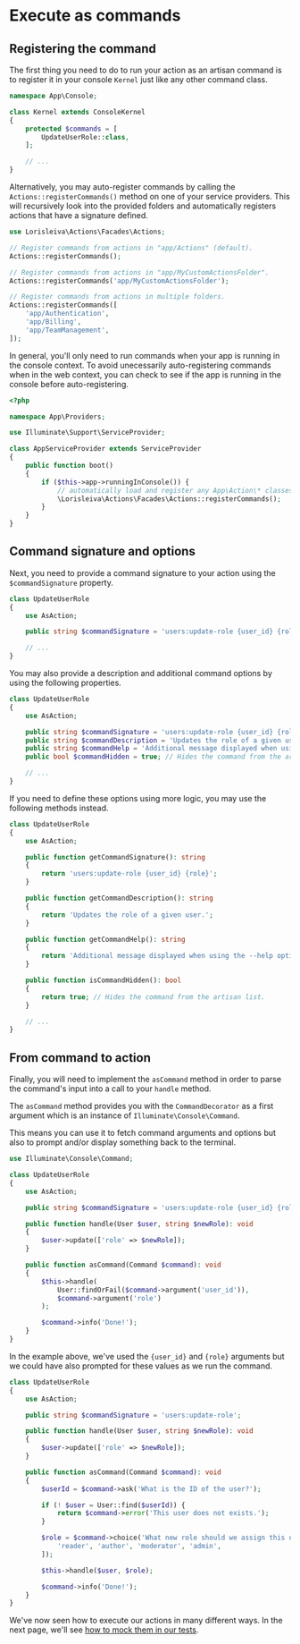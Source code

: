 # Execute as commands

## Registering the command

The first thing you need to do to run your action as an artisan command is to register it in your console `Kernel` just like any other command class.

```php
namespace App\Console;

class Kernel extends ConsoleKernel
{
    protected $commands = [
        UpdateUserRole::class,
    ];

    // ...
}
```

Alternatively, you may auto-register commands by calling the `Actions::registerCommands()` method on one of your service providers. This will recursively look into the provided folders and automatically registers actions that have a signature defined.

```php
use Lorisleiva\Actions\Facades\Actions;

// Register commands from actions in "app/Actions" (default).
Actions::registerCommands();

// Register commands from actions in "app/MyCustomActionsFolder".
Actions::registerCommands('app/MyCustomActionsFolder');

// Register commands from actions in multiple folders.
Actions::registerCommands([
    'app/Authentication',
    'app/Billing',
    'app/TeamManagement',
]);
```

In general, you'll only need to run commands when your app is running in the console context. To avoid unecessarily auto-registering commands when in the web context, you can check to see if the app is running in the console before auto-registering.

```php
<?php

namespace App\Providers;

use Illuminate\Support\ServiceProvider;

class AppServiceProvider extends ServiceProvider
{
    public function boot()
    {
        if ($this->app->runningInConsole()) {
            // automatically load and register any App\Action\* classes that have Artisan command functionality
            \Lorisleiva\Actions\Facades\Actions::registerCommands();
        }
    }
}
```

## Command signature and options

Next, you need to provide a command signature to your action using the `$commandSignature` property.

```php
class UpdateUserRole
{
    use AsAction;

    public string $commandSignature = 'users:update-role {user_id} {role}';

    // ...
}
```

You may also provide a description and additional command options by using the following properties.

```php
class UpdateUserRole
{
    use AsAction;

    public string $commandSignature = 'users:update-role {user_id} {role}';
    public string $commandDescription = 'Updates the role of a given user.';
    public string $commandHelp = 'Additional message displayed when using the --help option.';
    public bool $commandHidden = true; // Hides the command from the artisan list.

    // ...
}
```

If you need to define these options using more logic, you may use the following methods instead.

```php
class UpdateUserRole
{
    use AsAction;

    public function getCommandSignature(): string
    {
        return 'users:update-role {user_id} {role}';
    }

    public function getCommandDescription(): string
    {
        return 'Updates the role of a given user.';
    }

    public function getCommandHelp(): string
    {
        return 'Additional message displayed when using the --help option.';
    }

    public function isCommandHidden(): bool
    {
        return true; // Hides the command from the artisan list.
    }

    // ...
}
```

## From command to action

Finally, you will need to implement the `asCommand` method in order to parse the command's input into a call to your `handle` method.

The `asCommand` method provides you with the `CommandDecorator` as a first argument which is an instance of `Illuminate\Console\Command`.

This means you can use it to fetch command arguments and options but also to prompt and/or display something back to the terminal.

```php
use Illuminate\Console\Command;

class UpdateUserRole
{
    use AsAction;

    public string $commandSignature = 'users:update-role {user_id} {role}';

    public function handle(User $user, string $newRole): void
    {
        $user->update(['role' => $newRole]);
    }

    public function asCommand(Command $command): void
    {
        $this->handle(
            User::findOrFail($command->argument('user_id')),
            $command->argument('role')
        );

        $command->info('Done!');
    }
}
```

In the example above, we've used the `{user_id}` and `{role}` arguments but we could have also prompted for these values as we run the command.

```php
class UpdateUserRole
{
    use AsAction;

    public string $commandSignature = 'users:update-role';

    public function handle(User $user, string $newRole): void
    {
        $user->update(['role' => $newRole]);
    }

    public function asCommand(Command $command): void
    {
        $userId = $command->ask('What is the ID of the user?');

        if (! $user = User::find($userId)) {
            return $command->error('This user does not exists.');
        }

        $role = $command->choice('What new role should we assign this user?', [
            'reader', 'author', 'moderator', 'admin',
        ]);

        $this->handle($user, $role);

        $command->info('Done!');
    }
}
```

We've now seen how to execute our actions in many different ways. In the next page, we'll see [how to mock them in our tests](./mock-and-test).
